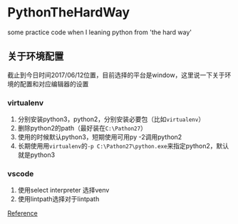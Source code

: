 # PythonTheHardWay

some practice code when I leaning python from 'the hard way'

## 关于环境配置

截止到今日时间2017/06/12位置，目前选择的平台是window，这里说一下关于环境的配置和对应编辑器的设置

### virtualenv

1. 分别安装python3，python2，分别安装必要包（比如`virtualenv`）
2. 删除python2的path（最好装在`C:\Pathon27`）
3. 使用的时候默认python3，短期使用可用py -2调用python2
3. 长期使用用`virtualenv`的`-p C:\Pathon27\python.exe`来指定python2，默认就是python3

### vscode

1. 使用select interpreter 选择venv
2. 使用lintpath选择对于lintpath

[Reference](https://learnpythonthehardway.org)
